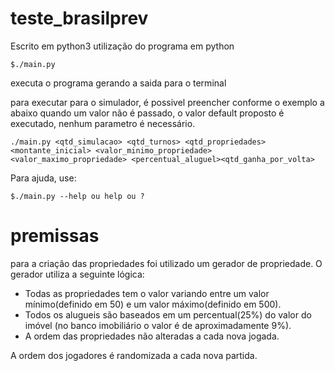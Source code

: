 # teste_brasilprev
Escrito em python3
utilização do programa em python
```
$./main.py
```
executa o programa gerando a saida para o terminal

para executar para o simulador, é possivel preencher conforme o exemplo a abaixo quando um valor não é passado, o valor default proposto é executado, nenhum parametro é necessário.
```
./main.py <qtd_simulacao> <qtd_turnos> <qtd_propriedades> <montante_inicial> <valor_minimo_propriedade> <valor_maximo_propriedade> <percentual_aluguel><qtd_ganha_por_volta>
```
Para ajuda, use: 
```
$./main.py --help ou help ou ?
```

# premissas
para a criação das propriedades foi utilizado um gerador de propriedade. O gerador utiliza a seguinte lógica:

 - Todas as propriedades tem o valor variando entre um valor mínimo(definido em 50) e um valor máximo(definido em 500).
 - Todos os alugueis são baseados em um percentual(25%) do valor do imóvel (no banco imobiliário o valor é de aproximadamente 9%).
 - A ordem das propriedades não alteradas a cada nova jogada.

A ordem dos jogadores é randomizada a cada nova partida.
